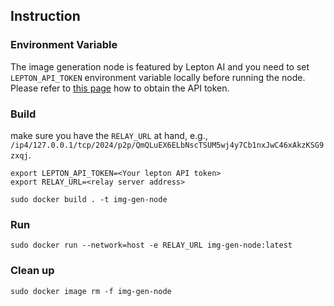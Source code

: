 ## Instruction

### Environment Variable

The image generation node is featured by Lepton AI and you need to set `LEPTON_API_TOKEN` environment variable locally before running the node. Please refer to [this page](https://www.lepton.ai/docs/overview/quickstart) how to obtain the API token.

### Build

make sure you have the `RELAY_URL` at hand, e.g., `/ip4/127.0.0.1/tcp/2024/p2p/QmQLuEX6ELbNscTSUM5wj4y7Cb1nxJwC46xAkzKSG9zxqj`.

```
export LEPTON_API_TOKEN=<Your lepton API token>
export RELAY_URL=<relay server address>
```

```
sudo docker build . -t img-gen-node
```

### Run

```
sudo docker run --network=host -e RELAY_URL img-gen-node:latest
```

### Clean up

```
sudo docker image rm -f img-gen-node
```
